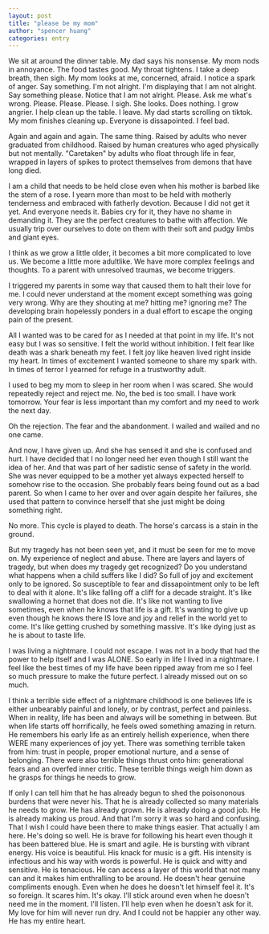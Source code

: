 ```yaml
---
layout: post
title: "please be my mom"
author: "spencer huang"
categories: entry
---
```


We sit at around the dinner table. My dad says his nonsense. My mom nods in annoyance. The food tastes good. My throat tightens. I take a deep breath, then sigh. My mom looks at me, concerned, afraid. I notice a spark of anger. Say something. I'm not alright. I'm displaying that I am not alright. Say something please. Notice that I am not alright. Please. Ask me what's wrong. Please. Please. Please. I sigh. She looks. Does nothing. I grow angrier. I help clean up the table. I leave. My dad starts scrolling on tiktok. My mom finishes cleaning up. Everyone is dissapointed. I feel bad. 

Again and again and again. The same thing. Raised by adults who never graduated from childhood. Raised by human creatures who aged physically but not mentally. "Caretaken" by adults who float through life in fear, wrapped in layers of spikes to protect themselves from demons that have long died. 

I am a child that needs to be held close even when his mother is barbed like the stem of a rose. I yearn more than most to be held with motherly tenderness and embraced with fatherly devotion. Because I did not get it yet. And everyone needs it. Babies cry for it, they have no shame in demanding it. They are the perfect creatures to bathe with affection. We usually trip over ourselves to dote on them with their soft and pudgy limbs and giant eyes. 

I think as we grow a little older, it becomes a bit more complicated to love us. We become a little more adultlike. We have more complex feelings and thoughts. To a parent with unresolved traumas, we become triggers. 

I triggered my parents in some way that caused them to halt their love for me. I could never understand at the moment except something was going very wrong. Why are they shouting at me? hitting me? ignoring me? The developing brain hopelessly ponders in a dual effort to escape the onging pain of the present. 

All I wanted was to be cared for as I needed at that point in my life. It's not easy but I was so sensitive. I felt the world without inhibition. I felt fear like death was a shark beneath my feet. I felt joy like heaven lived right inside my heart. In times of excitement I wanted someone to share my spark with. In times of terror I yearned for refuge in a trustworthy adult. 

I used to beg my mom to sleep in her room when I was scared. She would repeatedly reject and reject me. No, the bed is too small. I have work tomorrow. Your fear is less important than my comfort and my need to work the next day. 

Oh the rejection. The fear and the abandonment. I wailed and wailed and no one came. 

And now, I have given up. And she has sensed it and she is confused and hurt. I have decided that I no longer need her even though I still want the idea of her. And that was part of her sadistic sense of safety in the world. She was never equipped to be a mother yet always expected herself to somehow rise to the occasion. She probably fears being found out as a bad parent. So when I came to her over and over again despite her failures, she used that pattern to convince herself that she just might be doing something right.

No more. This cycle is played to death. The horse's carcass is a stain in the ground. 

But my tragedy has not been seen yet, and it must be seen for me to move on. My experience of neglect and abuse. There are layers and layers of tragedy, but when does my tragedy get recognized? Do you understand what happens when a child suffers like I did? So full of joy and excitement only to be ignored. So susceptible to fear and dissapointment only to be left to deal with it alone. It's like falling off a cliff for a decade straight. It's like swallowing a hornet that does not die. It's like not wanting to live sometimes, even when he knows that life is a gift. It's wanting to give up even though he knows there IS love and joy and relief in the world yet to come. It's like getting crushed by something massive. It's like dying just as he is about to taste life. 

I was living a nightmare. I could not escape. I was not in a body that had the power to help itself and I was ALONE. So early in life I lived in a nightmare. I feel like the best times of my life have been ripped away from me so I feel so much pressure to make the future perfect. I already missed out on so much. 

I think a terrible side effect of a nightmare childhood is one believes life is either unbearably painful and lonely, or by contrast, perfect and painless. When in reality, life has been and always will be something in between. But when life starts off horrifically, he feels owed something amazing in return. He remembers his early life as an entirely hellish experience, when there WERE many experiences of joy yet. There was something terrible taken from him: trust in people, proper emotional nurture, and a sense of belonging. There were also terrible things thrust onto him: generational fears and an overfed inner critic. These terrible things weigh him down as he grasps for things he needs to grow. 

If only I can tell him that he has already begun to shed the poisononous burdens that were never his. That he is already collected so many materials he needs to grow. He has already grown. He is already doing a good job. He is already making us proud. And that I'm sorry it was so hard and confusing. That I wish I could have been there to make things easier. That actually I am here. He's doing so well. He is brave for following his heart even though it has been battered blue. He is smart and agile. He is bursting with vibrant energy. His voice is beautiful. His knack for music is a gift. His intensity is infectious and his way with words is powerful. He is quick and witty and sensitive. He is tenacious. He can access a layer of this world that not many can and it makes him enthralling to be around. He doesn't hear genuine compliments enough. Even when he does he doesn't let himself feel it. It's so foreign. It scares him. It's okay. I'll stick around even when he doesn't need me in the moment. I'll listen. I'll help even when he doesn't ask for it. My love for him will never run dry. And I could not be happier any other way. He has my entire heart.